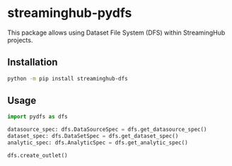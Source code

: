 # streaminghub-pydfs

This package allows using Dataset File System (DFS) within StreamingHub projects.

## Installation

```bash
python -m pip install streaminghub-dfs
```

## Usage

```python
import pydfs as dfs

datasource_spec: dfs.DataSourceSpec = dfs.get_datasource_spec()
dataset_spec: dfs.DataSetSpec = dfs.get_dataset_spec()
analytic_spec: dfs.AnalyticSpec = dfs.get_analytic_spec()

dfs.create_outlet()
```